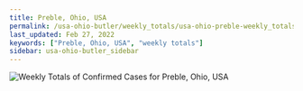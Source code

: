 ```yaml
---
title: Preble, Ohio, USA
permalink: /usa-ohio-butler/weekly_totals/usa-ohio-preble-weekly_totals.html
last_updated: Feb 27, 2022
keywords: ["Preble, Ohio, USA", "weekly totals"]
sidebar: usa-ohio-butler_sidebar
---
```


![Weekly Totals of Confirmed Cases for Preble, Ohio, USA](/covid_tracker/images/graphs/usa-ohio-preble-weekly_totals_graph.png)
